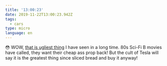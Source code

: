 ```yaml
---
title: '13:00:23'
date: 2019-11-22T13:00:23.942Z
tags:
  - cars
type: micro
language: en
---
```

😳 WOW, [that is ugliest thing](https://www.tesla.com/cybertruck) I have seen in a long time. 80s Sci-Fi B movies have called, they want their cheap ass prop back! But the cult of Tesla will say it is the greatest thing since sliced bread and buy it anyway!
